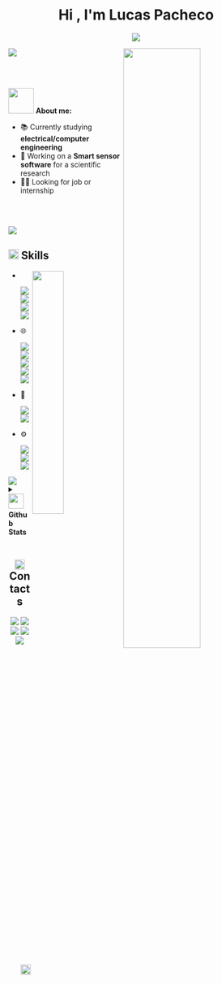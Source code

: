 <h1 align="center"><b>Hi , I'm Lucas Pacheco</b></h1>

<p align="center">
  <a href="https://github.com/DenverCoder1/readme-typing-svg"><img src="https://readme-typing-svg.herokuapp.com?lines=Software+Developer;DS%20|%20AI%20|%20ML%20Enthusiast;Graphic%20Designer;Always%20learning%20new%20things&center=true&width=500&height=50"></a>
</p>

<div>
 
<img src="https://user-images.githubusercontent.com/73097560/115834477-dbab4500-a447-11eb-908a-139a6edaec5c.gif">
  
<img src="https://media.tenor.com/LARfQgCl6dQAAAAi/artorias-dark-souls.gif" width="55%" align="right" />

<br><br>
  
<p><img src = "https://38.media.tumblr.com/58d8a7c0e3c64f7e4505cdb4091eb159/tumblr_nb5eqskGah1qza1qzo1_500.gif" width = 50px> <b>  About me:</b></p>

- 📚 Currently studying **electrical/computer engineering**
- 🔧 Working on a **Smart sensor software** for a scientific research
- 🧑‍🎓 Looking for job or internship
</div>

<br><br>

<img src="https://user-images.githubusercontent.com/73097560/115834477-dbab4500-a447-11eb-908a-139a6edaec5c.gif">

<h2 align="left"><img src="https://media2.giphy.com/media/QssGEmpkyEOhBCb7e1/giphy.gif?cid=ecf05e47a0n3gi1bfqntqmob8g9aid1oyj2wr3ds3mg700bl&rid=giphy.gif" width="20px"/><b>  Skills</b></h2>

<img src="https://cdna.artstation.com/p/assets/images/images/050/300/326/original/pixel-odis-noface.gif?1654537408" align="right" width="35%"/>

- <img src="https://cdn.iconscout.com/icon/free/png-256/free-terminal-12-433167.png?f=webp" align="left" width="20px"/><br>

  <p><img src="https://img.shields.io/badge/python%20-%2314354C.svg?&style=for-the-badge&logo=python&logoColor=white"/> <img src="https://img.shields.io/badge/c-%2300599C.svg?style=for-the-badge&logo=c&logoColor=white"/> <img src="https://img.shields.io/badge/c%23-%23239120.svg?style=for-the-badge&logo=c-sharp&logoColor=white"/> <img src="https://img.shields.io/badge/-Arduino-00979D?style=for-the-badge&logo=Arduino&logoColor=white"/>
  <p>

- 🌐

   <p><img src="https://img.shields.io/badge/html5%20-%23E34F26.svg?&style=for-the-badge&logo=html5&logoColor=white"/> <img src="https://img.shields.io/badge/css3%20-%231572B6.svg?&style=for-the-badge&logo=css3&logoColor=white"/> <img src="https://img.shields.io/badge/bootstrap%20-%23563D7C.svg?&style=for-the-badge&logo=bootstrap&logoColor=white"/> <img src="https://img.shields.io/badge/javascript%20-%23323330.svg?&style=for-the-badge&logo=javascript&logoColor=%23F7DF1E"/> <img src="https://img.shields.io/badge/flask-%23000.svg?style=for-the-badge&logo=flask&logoColor=white"/>
  <p>

- 📙

   <p><img src="https://img.shields.io/badge/mysql-%2300f.svg?style=for-the-badge&logo=mysql&logoColor=white"/> <img src="https://img.shields.io/badge/MongoDB-%234ea94b.svg?style=for-the-badge&logo=mongodb&logoColor=white"/>
   <p>

- ⚙️

  <p><img src="https://img.shields.io/badge/Visual%20Studio%20Code-0078d7.svg?style=for-the-badge&logo=visual-studio-code&logoColor=white"/> <img src="https://img.shields.io/badge/git-%23F05033.svg?style=for-the-badge&logo=git&logoColor=white"/> <img src="https://img.shields.io/badge/github-%23121011.svg?style=for-the-badge&logo=github&logoColor=white"/>
  <p>

<img src="https://user-images.githubusercontent.com/73097560/115834477-dbab4500-a447-11eb-908a-139a6edaec5c.gif">

<details>
  <summary><img src = "https://cdn.pixabay.com/animation/2023/03/19/15/09/15-09-56-389_512.gif" width = 30px><b>  Github Stats</b></summary>
<div>
<samp>
<br>
<p align="center">
<a href="https://github.com/lkzrat">
    <img alt="lkzrat's Github Stats" src="https://github-readme-stats.vercel.app/api?username=lkzrat&show_icons=true&count_private=true&locale=en&theme=tokyonight&layout=compact" height="200px"/>
</a>
<img src="https://github-readme-stats.vercel.app/api/top-langs?username=lkzrat&langs_count=10&show_icons=true&locale=en&theme=tokyonight" alt="lkzrat" height="200px"/>
</p>
<br>
</samp>
</div>
</details>

<br>
<h2 align="center"><img src="https://cdn-icons-png.flaticon.com/512/228/228612.png" width="20px"/><b>  Contacts</b></h2>
<p align="center">
<a href="https://linkedin.com/in/lucasppmc"><img src="https://img.shields.io/badge/-Lucas%20Pacheco-0077B5?style=for-the-badge&logo=Linkedin&logoColor=white"/></a>
<a href="mailto:lucasppmc@gmail.com"><img src="https://img.shields.io/badge/-lucasppmc@gmail.com-D14836?style=for-the-badge&logo=Gmail&logoColor=white"/></a>
<a href="https://www.instagram.com/lkz_rat"><img src="https://img.shields.io/badge/-@lkz_rat-E4405F?style=for-the-badge&logo=Instagram&logoColor=white"/></a>
<a href="https://www.leetcode.com/lkz_dev"><img src="https://img.shields.io/badge/-lkz_dev-FFA116?style=for-the-badge&logo=leetcode&logoColor=white"/></a>
<a href="https://twitter.com/lkz_rat"><img src="https://img.shields.io/badge/-@lkz_rat-1DA1F2?style=for-the-badge&logo=twitter&logoColor=white"/></a>
</p>
